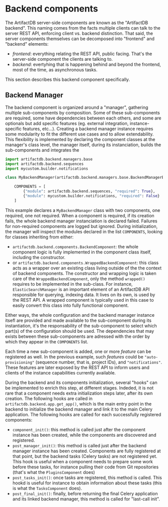 # Backend components

The ArtifactDB server-side components are known as the "ArtifactDB backend". This naming comes from the facts multiple
clients can talk to the server REST API, enforcing client vs. backend distinction. That said, the server components
themselves can be decomposed into "frontend" and "backend" elements:

- *frontend*: everything relating the REST API, public facing. That's the server-side component the clients are talking
  to.
- *backend*: evertyhing that is happening behind and beyond the frontend, most of the time, as asynchronous tasks.

This section describes this backend component specifically.


## Backend Manager

The backend component is organized around a "manager", gathering multiple sub-components by composition. Some of these
sub-components are required, some have dependencies between each others, and some are optionals but add specific
features (eg. external integration, instance-specific features, etc...). Creating a backend manager instance requires
some modularity to fit the different use cases and to allow extendability. This flexibility is implemented by declaring
the component classes at the manager's class level, the manager itself, during its instanciation, builds the
sub-components and integrates the 

```python
import artifactdb.backend.managers.base
import artifactdb.backend.sequences
import mycustom.builder.notifications

class MyBackendManager(artifactdb.backend.managers.base.BackendManagerBase):

    COMPONENTS = [
        {"module": artifactdb.backend.sequences, "required": True},
        {"module": mycustom.builder.notifications, "required": False}
    ]
```

This example declares a `MyBackendManager` class with two components, one required, one not required. When a component
is required, if its creation fails, the whole backend manager instanciation is declared failed. Failures for
non-required components are logged but ignored. During initialization, the manager will inspect the modules declared in
the list `COMPONENTS`, looking for classes inheriting from either:

- `artifactdb.backend.components.BackendComponent`: the whole component logic is fully implemented in the component
  class itself, including the constructor.
- or `artifactdb.backend.components.WrappedBackendComponent`: this class acts as a wrapper over an existing class living
  outside of the the context of backend components. The constructor and wrapping logic is taken care of the
  `WrappedBackendComponent`, only the method `wrapped()` requires to be implemented in the sub-class. For instance,
  `ElasticSearchManager` is an important element of an ArtifactDB API responsible for querying, indexing data. It lives
  on its own, is used by the REST API. A wrapped component is typically used in this case to easily convert this class
  into fully functional component.

Either ways, the whole configuration and the backend manager instance itsefl are provided and made available to the
sub-component during its instantiation, it's the responsability of the sub-component to select which part(s) of the
configuration should be used. The dependencies that may exists between these sub-components are adressed with the order
by which they appear in the `COMPONENTS` list.

Each time a new sub-component is added, one or more *feature* can be registered as well. In the previous example, such
*features* could be `"auto-provisioning"` (sequence number, that is, project IDs), and `"notifications"`. These features
are later exposed by the REST API to inform users and clients of the instance capabilities currently available.

During the backend and its components initialization, several "hooks" can be implemented to enrich this step, at
different stages. Indeded, it is not rare that a component needs extra initialization steps later, after its own
creation. The following hooks are called in `artifactdb.backend.app.get_app()`, which is the main entry point in the
backend to initialize the backend manager and link it to the main Celery application. The following hooks are called for
each successfully registered components:

- `component_init()`: this method is called just after the component instance has been created, while the components are
  discovered and registered.
- `post_manager_init()`: this method is called just after the backend manager instance has been created. Components are
  fully registered at that point, but the backend tasks (Celery tasks) are not registered yet. This hook is useful when
  a component needs to prepare some work before these tasks, for instance pulling their code from Git repositories
  (that's what the `PluginsComponent` does)
- `post_tasks_init()`: once tasks are registered, this method is called. This hookd is useful for instance to obtain
  information about these tasks (this is what the `TasksComponent` does).
- `post_final_init()`: finally, before returning the final Celery application and its linked backend manager, this
  method is called for "last-call init".


